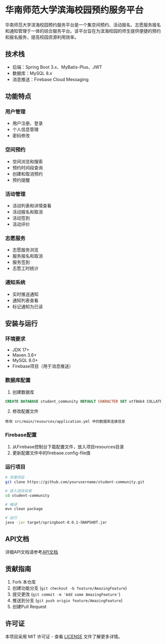 # 华南师范大学滨海校园预约服务平台

华南师范大学滨海校园预约服务平台是一个集空间预约、活动报名、志愿服务报名和通知管理于一体的综合服务平台。该平台旨在为滨海校园的师生提供便捷的预约和报名服务，提高校园资源利用效率。

## 技术栈

- 后端：Spring Boot 3.x、MyBatis-Plus、JWT
- 数据库：MySQL 8.x
- 消息推送：Firebase Cloud Messaging

## 功能特点

### 用户管理
- 用户注册、登录
- 个人信息管理
- 密码修改

### 空间预约
- 空间浏览和搜索
- 预约时间段查询
- 创建和取消预约
- 预约提醒

### 活动管理
- 活动列表和详情查看
- 活动报名和取消
- 活动签到
- 活动评价

### 志愿服务
- 志愿服务浏览
- 服务报名和取消
- 服务签到
- 志愿工时统计

### 通知系统
- 实时推送通知
- 通知列表查看
- 标记通知为已读

## 安装与运行

### 环境要求
- JDK 17+
- Maven 3.6+
- MySQL 8.0+
- Firebase项目（用于消息推送）

### 数据库配置
1. 创建数据库
```sql
CREATE DATABASE student_community DEFAULT CHARACTER SET utf8mb4 COLLATE utf8mb4_unicode_ci;
```

2. 修改配置文件
```
修改 src/main/resources/application.yml 中的数据库连接信息
```

### Firebase配置
1. 从Firebase控制台下载配置文件，放入项目resources目录
2. 更新配置文件中的firebase.config-file值

### 运行项目
```bash
# 克隆项目
git clone https://github.com/yourusername/student-community.git

# 进入项目目录
cd student-community

# 编译
mvn clean package

# 运行
java -jar target/springboot-0.0.1-SNAPSHOT.jar
```

## API文档

详细API文档请参考[API文档](api_documentation.md)

## 贡献指南

1. Fork 本仓库
2. 创建功能分支 (`git checkout -b feature/AmazingFeature`)
3. 提交更改 (`git commit -m 'Add some AmazingFeature'`)
4. 推送到分支 (`git push origin feature/AmazingFeature`)
5. 创建Pull Request

## 许可证

本项目采用 MIT 许可证 - 查看 [LICENSE](LICENSE) 文件了解更多详情。 
